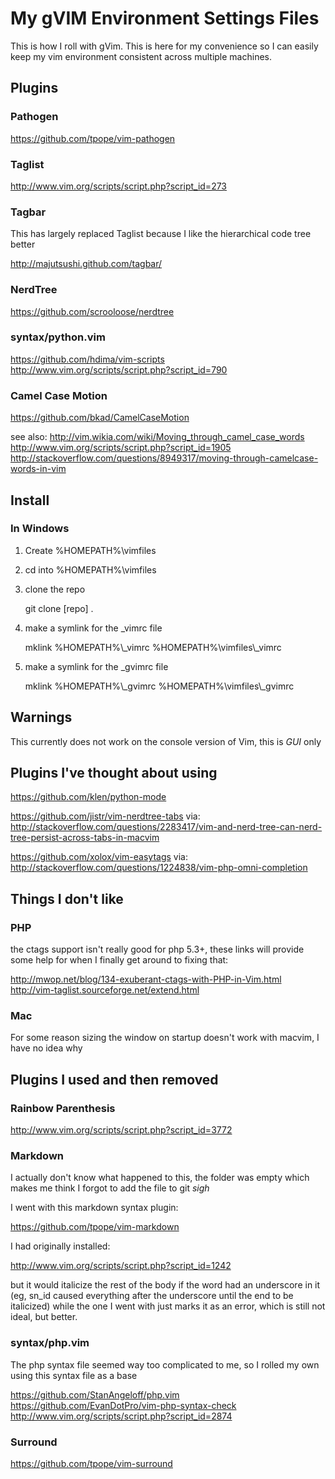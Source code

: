 # My gVIM Environment Settings Files

This is how I roll with gVim. This is here for my convenience so I can easily keep my vim
environment consistent across multiple machines.

## Plugins

### Pathogen

https://github.com/tpope/vim-pathogen

### Taglist

http://www.vim.org/scripts/script.php?script_id=273

### Tagbar

This has largely replaced Taglist because I like the hierarchical code tree better

http://majutsushi.github.com/tagbar/

### NerdTree

https://github.com/scrooloose/nerdtree

### syntax/python.vim

https://github.com/hdima/vim-scripts
http://www.vim.org/scripts/script.php?script_id=790

### Camel Case Motion

https://github.com/bkad/CamelCaseMotion

see also:
http://vim.wikia.com/wiki/Moving_through_camel_case_words
http://www.vim.org/scripts/script.php?script_id=1905
http://stackoverflow.com/questions/8949317/moving-through-camelcase-words-in-vim

## Install

### In Windows 

1. Create %HOMEPATH%\vimfiles

2. cd into %HOMEPATH%\vimfiles

3. clone the repo

    git clone [repo] .

4. make a symlink for the _vimrc file

    mklink %HOMEPATH%\\_vimrc %HOMEPATH%\\vimfiles\\_vimrc

5. make a symlink for the _gvimrc file

    mklink %HOMEPATH%\\_gvimrc %HOMEPATH%\\vimfiles\\_gvimrc

## Warnings

This currently does not work on the console version of Vim, this is *GUI* only

## Plugins I've thought about using

https://github.com/klen/python-mode

https://github.com/jistr/vim-nerdtree-tabs
via: http://stackoverflow.com/questions/2283417/vim-and-nerd-tree-can-nerd-tree-persist-across-tabs-in-macvim

https://github.com/xolox/vim-easytags
via: http://stackoverflow.com/questions/1224838/vim-php-omni-completion

## Things I don't like

### PHP

the ctags support isn't really good for php 5.3+, these links will provide some
help for when I finally get around to fixing that:

http://mwop.net/blog/134-exuberant-ctags-with-PHP-in-Vim.html
http://vim-taglist.sourceforge.net/extend.html

### Mac

For some reason sizing the window on startup doesn't work with macvim, I have no idea why

## Plugins I used and then removed

### Rainbow Parenthesis

http://www.vim.org/scripts/script.php?script_id=3772

### Markdown

I actually don't know what happened to this, the folder was empty which makes me
think I forgot to add the file to git *sigh*

I went with this markdown syntax plugin:

https://github.com/tpope/vim-markdown

I had originally installed:

http://www.vim.org/scripts/script.php?script_id=1242

but it would italicize the rest of the body if the word had an underscore in it (eg, sn_id caused 
everything after the underscore until the end to be italicized) while the one I went with
just marks it as an error, which is still not ideal, but better.

### syntax/php.vim

The php syntax file seemed way too complicated to me, so I rolled my own using this syntax
file as a base

https://github.com/StanAngeloff/php.vim
https://github.com/EvanDotPro/vim-php-syntax-check
http://www.vim.org/scripts/script.php?script_id=2874

### Surround

https://github.com/tpope/vim-surround

